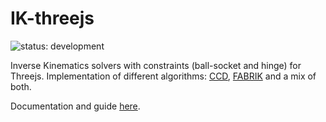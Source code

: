 # IK-threejs
![status: development](https://img.shields.io/badge/status-development-blue.svg)

Inverse Kinematics solvers with constraints (ball-socket and hinge) for Threejs. Implementation of different algorithms: [CCD](https://threejs.org/docs/?q=ccd#examples/en/animations/CCDIKSolver), [FABRIK](https://www.researchgate.net/publication/271771862_Extending_FABRIK_with_model_constraints) and a mix of both.

Documentation and guide [here](./docs/IkSolver.md).
